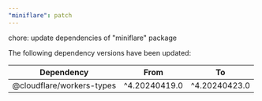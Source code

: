 ```yaml
---
"miniflare": patch
---
```


chore: update dependencies of "miniflare" package

The following dependency versions have been updated:

| Dependency                | From          | To            |
| ------------------------- | ------------- | ------------- |
| @cloudflare/workers-types | ^4.20240419.0 | ^4.20240423.0 |
